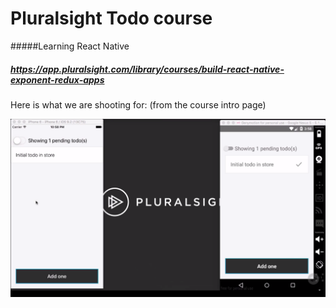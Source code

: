 # Pluralsight Todo course
#####Learning React Native
##### https://app.pluralsight.com/library/courses/build-react-native-exponent-redux-apps

Here is what we are shooting for: (from the course intro page)

![Here](https://github.com/darron-haworth/pluraltodo/blob/master/App/images/project.png)
